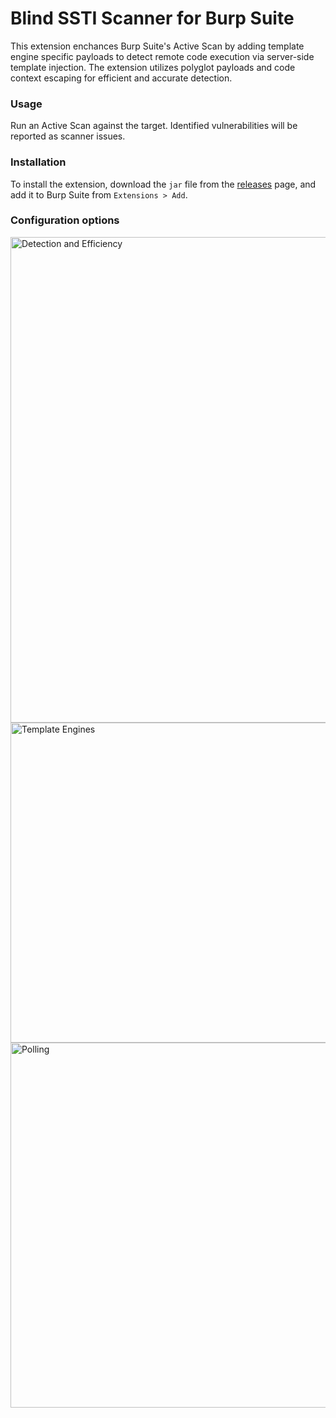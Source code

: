 # Blind SSTI Scanner for Burp Suite

This extension enchances Burp Suite's Active Scan by adding template engine specific payloads to detect remote code execution via server-side template injection. The extension utilizes polyglot payloads and code context escaping for efficient and accurate detection.

### Usage

Run an Active Scan against the target. Identified vulnerabilities will be reported as scanner issues.

### Installation

To install the extension, download the `jar` file from the [releases](https://github.com/efecankaya/BlindSSTIScanner/releases/tag/release) page, and add it to Burp Suite from `Extensions > Add`.

### Configuration options

<img width="777" alt="Detection and Efficiency" src="https://github.com/efecankaya/BlindSSTIScanner/assets/56351220/3f2d114c-5396-4a3b-b72f-67b38e365a85">
<img width="512" alt="Template Engines" src="https://github.com/efecankaya/BlindSSTIScanner/assets/56351220/f6c7ed83-90cb-4c80-8729-95e986ed972d">
<img width="584" alt="Polling" src="https://github.com/efecankaya/BlindSSTIScanner/assets/56351220/e3e0d890-ae5c-424f-9012-13d44eb0fbd1">
